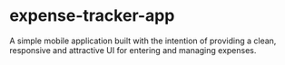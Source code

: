 # expense-tracker-app
A simple mobile application built with the intention of providing a clean, responsive and attractive UI for entering and managing expenses.
